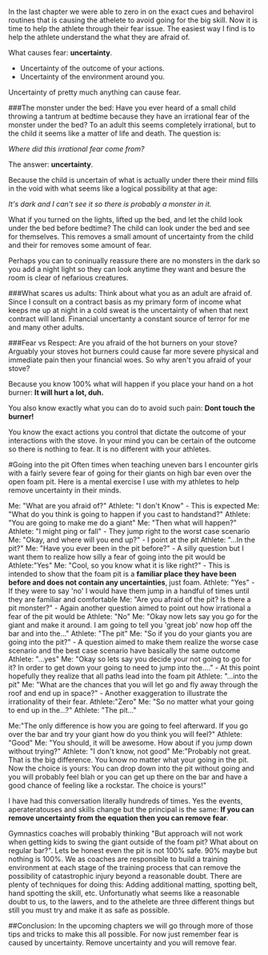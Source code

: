 In the last chapter we were able to zero in on the exact cues and behavirol routines that is causing the athelete to avoid going for the big skill. Now it is time to help the athlete through their fear issue. The easiest way I find is to help the athlete understand the what they are afraid of.

What causes fear: **uncertainty**. 
 * Uncertainty of the outcome of your actions.
 * Uncertainty of the environment around you. 

Uncertainty of pretty much anything can cause fear. 

###The monster under the bed:
Have you ever heard of a small child throwing a tantrum at bedtime because they have an irrational fear of the monster under the bed? To an adult this seems completely irrational, but to the child it seems like a matter of life and death. The question is:

 _Where did this irrational fear come from?_

The answer: **uncertainty**. 

Because the child is uncertain of what is actually under there their mind fills in the void with what seems like a logical possibility at that age:

_It's dark and I can't see it so there is probably a monster in it._

What if you turned on the lights, lifted up the bed, and let the child look under the bed before bedtime? The child can look under the bed and see for themselves. This removes a small amount of uncertainty from the child and their for removes some amount of fear.

Perhaps you can to coninually reassure there are no monsters in the dark so you add a night light so they can look anytime they want and besure the room is clear of nefarious creatures.

###What scares us adults:
Think about what you as an adult are afraid of. Since I consult on a contract basis as my primary form of income what keeps me up at night in a cold sweat is the uncertainty of when that next contract will land. Financial uncertanty a constant source of terror for me and many other adults. 

###Fear vs Respect:
Are you afraid of the hot burners on your stove? Arguably your stoves hot burners could cause far more severe physical and immediate pain then your financial woes. So why aren't you afraid of your stove?

Because you know 100% what will happen if you place your hand on a hot burner: **It will hurt a lot, duh.**

You also know exactly what you can do to avoid such pain: **Dont touch the burner!**

You know the exact actions you control that dictate the outcome of your interactions with the stove. In your mind you can be certain of the outcome so there is nothing to fear. It is no different with your athletes. 


#Going into the pit
Often times when teaching uneven bars I encounter girls with a fairly severe fear of going for their giants on high bar even over the open foam pit. Here is a mental exercise I use with my athletes to help remove uncertainty in their minds.

Me: "What are you afraid of?"
Athlete: "I don't Know" - This is expected
Me: "What do you think is going to happen if you cast to handstand?"
Athlete: "You are going to make me do a giant"
Me: "Then what will happen?"
Athlete: "I might ping or fall" - They jump right to the worst case scenario
Me: "Okay, and where will you end up?" - I point at the pit
Athlete: "...In the pit?"
Me: "Have you ever been in the pit before?" - A silly question but I want them to realize how silly a fear of going into the pit would be
Athlete:"Yes"
Me: "Cool, so you know what it is like right?" - This is intended to show that the foam pit is a **familiar place they have been before and does not contain any uncertainties**, just foam.
Athlete: "Yes" - If they were to say 'no' I would have them jump in a handful of times until they are familiar and comfortable
Me: "Are you afraid of the pit? Is there a pit monster?" - Again another question aimed to point out how irrational a fear of the pit would be
Athlete: "No"
Me: "Okay now lets say you go for the giant and make it around. I am going to tell you 'great job' now hop off the bar and into the..."
Athlete: "The pit"
Me: "So if you do your giants you are going into the pit?" - A question aimed to make them realize the worse case scenario and the best case scenario have basically the same outcome
Athlete: "...yes"
Me: "Okay so lets say you decide your not going to go for it? In order to get down your going to need to jump into the...." - At this point hopefully they realize that all paths lead into the foam pit
Athlete: "...into the pit"
Me: "What are the chances that you will let go and fly away through the roof and end up in space?" - Another exaggeration to illustrate the irrationality of their fear. 
Athlete:"Zero"
Me: "So no matter what your going to end up in the...?"
Athlete: "The pit..."
<!-- Me: "So no matter what you will be pretty safe right?"
Athlete:"Yes" -->
Me:"The only difference is how you are going to feel afterward. If you go over the bar and try your giant how do you think you will feel?" 
Athlete: "Good"
Me: "You should, it will be awesome. How about if you jump down without trying?"
Athlete: "I don't know, not good" 
Me:"Probably not great. That is the big difference. You know no matter what your going in the pit. Now the choice is yours: You can drop down into the pit without going and you will probably feel blah or you can get up there on the bar and have a good chance of feeling like a rockstar. The choice is yours!"

I have had this conversation literally hundreds of times. Yes the events, aperateratouses and skills change but the principal is the same: **If you can remove uncertainty from the equation then you can remove fear**.

Gymnastics coaches will probably thinking "But approach will not work when getting kids to swing the giant outside of the foam pit? What about on regular bar?". Lets be honest even the pit is not 100% safe. 90% maybe but nothing is 100%. We as coaches are responsible to build a training environment at each stage of the training process that can remove the possibility of catastrophic injury beyond a reasonable doubt. There are plenty of techniques for doing this: Adding additional matting, spotting belt, hand spotting the skill, etc. Unfortunatly what seems like a reasonable doubt to us, to the lawers, and to the athelete are three different things but still you must try and make it as safe as possible.

##Conclusion:
In the upcoming chapters we will go through more of those tips and tricks to make this all possible. For now just remember fear is caused by uncertainty. Remove uncertainty and you will remove fear.




